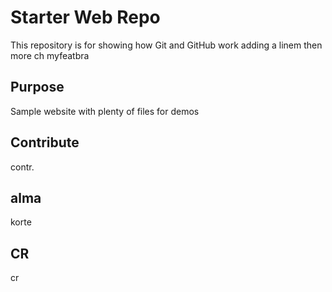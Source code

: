 # Starter Web Repo

This repository is for showing how Git and GitHub work
adding a linem then more ch myfeatbra

## Purpose

Sample website with plenty of files for demos

## Contribute

contr.

## alma

korte

## CR

cr